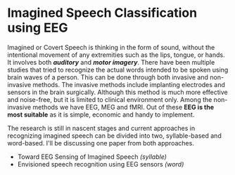 # Imagined Speech Classification using EEG

Imagined or Covert Speech is thinking in the form of sound, without the intentional movement of any extremities such as the lips, tongue, or hands. It involves both ***auditory*** and ***motor imagery***. There have been multiple studies that tried to recognize the actual words intended to be spoken using brain waves of a person. This can be done through both invasive and non-invasive methods. The invasive methods include implanting electrodes and sensors in the brain surgically. Although this method is much more effective and noise-free, but it is limited to clinical environment only. Among the non-invasive methods we have EEG, MEG and fMRI. Out of these **EEG is the most suitable** as it is simple, economic and handy to implement. 

The research is still in nascent stages and current approaches in recognizing imagined speech can be divided into two, syllable-based and word-based. I'll be discussing one paper from both approaches.

- Toward EEG Sensing of Imagined Speech *(syllable)*
- Envisioned speech recognition using EEG sensors *(word)*
